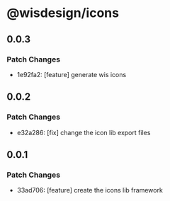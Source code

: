 # @wisdesign/icons

## 0.0.3

### Patch Changes

- 1e92fa2: [feature] generate wis icons

## 0.0.2

### Patch Changes

- e32a286: [fix] change the icon lib export files

## 0.0.1

### Patch Changes

- 33ad706: [feature] create the icons lib framework
